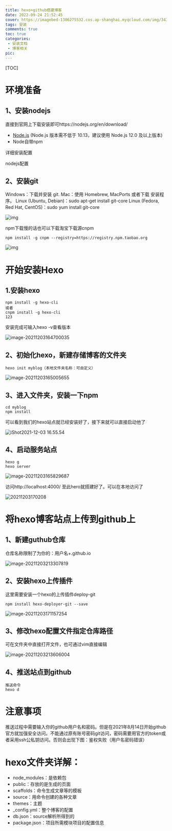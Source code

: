 ```yaml
---
title: hexo+github搭建博客
date: 2022-09-24 21:52:45
cover: https://imagebed-1306275532.cos.ap-shanghai.myqcloud.com/img/343d28b9c9178b0b857abee140a668b1.png
tags: 安装
comments: true
toc: true
categories:
 - 安装文档
 - 博客相关
pic:
---
```


[TOC]



# 环境准备

## 1、安装nodejs

直接到官网上下载安装即可https://nodejs.org/en/download/

- [Node.js](http://nodejs.org/) (Node.js 版本需不低于 10.13，建议使用 Node.js 12.0 及以上版本)
- Node自带npm

详细安装配置

nodejs配置



## 2、安装git

Windows：下载并安装 git.
Mac：使用 Homebrew, MacPorts 或者下载 安装程序。
Linux (Ubuntu, Debian)：sudo apt-get install git-core
Linux (Fedora, Red Hat, CentOS)：sudo yum install git-core

![img](https://imagebed-1306275532.cos.ap-shanghai.myqcloud.com/img/343d28b9c9178b0b857abee140a668b1.png)

npm下载慢的话也可以下载淘宝下载源cnpm

```
npm install -g cnpm --registry=https://registry.npm.taobao.org
```

![img](https://imagebed-1306275532.cos.ap-shanghai.myqcloud.com/img/e21b605afbc75a0e08824e062dae3ea4.png)

# 开始安装Hexo

## 1.安装hexo

```
npm install -g hexo-cli
或者
cnpm install -g hexo-cli
123
```

安装完成可输入hexo -v查看版本

![image-20211203164700035](https://imagebed-1306275532.cos.ap-shanghai.myqcloud.com/img/bba538484708b3e30f14af8557501c3c.png)

## 2、初始化hexo，新建存储博客的文件夹

```
hexo init myblog（本地文件夹名称：可自定义）
```

![image-20211203165005655](https://imagebed-1306275532.cos.ap-shanghai.myqcloud.com/img/d01a6881209137448e5385dd3534097d.png)

## 3、进入文件夹，安装一下npm

```
cd myblog
npm install
```

可以看到我们的hexo站点就已经安装好了，接下来就可以直接启动他了

![iShot2021-12-03 16.55.54](https://imagebed-1306275532.cos.ap-shanghai.myqcloud.com/img/bcf516435e0c18ccdd4bb12f2fe04e2a.png)

## 4、启动服务站点

```
hexo g 
hexo server
```

![image-20211203165829687](https://imagebed-1306275532.cos.ap-shanghai.myqcloud.com/img/af32bf9e9c204c69d873df7c3437c3a4.png)

访问http://localhost:4000/ 至此hero就搭建好了。可以在本地访问了

![20211203170208](https://imagebed-1306275532.cos.ap-shanghai.myqcloud.com/img/3a611caeb2993779a773aaad9864d493.png)

# 将hexo博客站点上传到github上

## 1、新建guthub仓库

仓库名称限制了为你的：用户名+.github.io

![image-20211203213307819](https://imagebed-1306275532.cos.ap-shanghai.myqcloud.com/img/d2560d7f2d59f5f9b587a34cd2819307.png)

## 2、安装hexo上传插件

这里需要安装一个hexo的上传插件deploy-git

```
npm install hexo-deployer-git --save
```

![image-20211203171157254](https://imagebed-1306275532.cos.ap-shanghai.myqcloud.com/img/49d71ebd13729dd4acb6f52cb5b07b70.png)

## 3、修改hexo配置文件指定仓库路径

可在文件夹中直接打开文件，也可通过vim直接编辑

![image-20211203213606004](https://imagebed-1306275532.cos.ap-shanghai.myqcloud.com/img/57b7452a5399f57b0e3ef2ef1a5d8271.png)

## 4、推送站点到github

```
推送命令
hexo d
```



# 注意事项

推送过程中需要输入你的github用户名和密码。但是在2021年8月14日开始github官方就加强安全访问。不能通过原有账号密码git访问，密码需要用官方的token或者采用ssh公私钥访问。否则会出现下图：鉴权失败（用户名密码错误）



# hexo文件夹详解：

* node_modules：是依赖包
*  public：存放的是生成的页面
*  scaffolds：命令生成文章等的模板
*  source：用命令创建的各种文章
*  themes：主题
*  _config.yml：整个博客的配置
*  db.json：source解析所得到的
*  package.json：项目所需模块项目的配置信息

